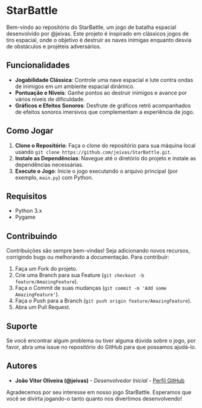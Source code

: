 # StarBattle

Bem-vindo ao repositório do StarBattle, um jogo de batalha espacial desenvolvido por @jeivas. Este projeto é inspirado em clássicos jogos de tiro espacial, onde o objetivo é destruir as naves inimigas enquanto desvia de obstáculos e projéteis adversários.

## Funcionalidades

- **Jogabilidade Clássica**: Controle uma nave espacial e lute contra ondas de inimigos em um ambiente espacial dinâmico.
- **Pontuação e Níveis**: Ganhe pontos ao destruir inimigos e avance por vários níveis de dificuldade.
- **Gráficos e Efeitos Sonoros**: Desfrute de gráficos retrô acompanhados de efeitos sonoros imersivos que complementam a experiência de jogo.

## Como Jogar

1. **Clone o Repositório**: Faça o clone do repositório para sua máquina local usando `git clone https://github.com/jeivas/StarBattle.git`.
2. **Instale as Dependências**: Navegue até o diretório do projeto e instale as dependências necessárias.
3. **Execute o Jogo**: Inicie o jogo executando o arquivo principal (por exemplo, `main.py`) com Python.

## Requisitos

- Python 3.x
- Pygame

## Contribuindo

Contribuições são sempre bem-vindas! Seja adicionando novos recursos, corrigindo bugs ou melhorando a documentação. Para contribuir:

1. Faça um Fork do projeto.
2. Crie uma Branch para sua Feature (`git checkout -b feature/AmazingFeature`).
3. Faça o Commit de suas mudanças (`git commit -m 'Add some AmazingFeature'`).
4. Faça o Push para a Branch (`git push origin feature/AmazingFeature`).
5. Abra um Pull Request.

## Suporte

Se você encontrar algum problema ou tiver alguma dúvida sobre o jogo, por favor, abra uma issue no repositório do GitHub para que possamos ajudá-lo.

## Autores

- **João Vitor Oliveira (@jeivas)** - *Desenvolvedor Inicial* - [Perfil GitHub](https://github.com/jeivas)

Agradecemos por seu interesse em nosso jogo StarBattle. Esperamos que você se divirta jogando-o tanto quanto nos divertimos desenvolvendo!
